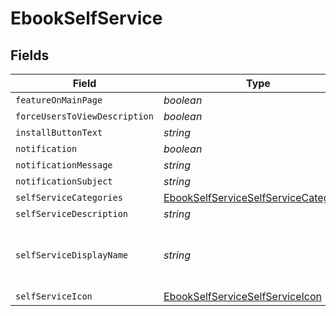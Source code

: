 # EbookSelfService


## Fields

| Field                                                                                                 | Type                                                                                                  | Required                                                                                              | Description                                                                                           | Example                                                                                               |
| ----------------------------------------------------------------------------------------------------- | ----------------------------------------------------------------------------------------------------- | ----------------------------------------------------------------------------------------------------- | ----------------------------------------------------------------------------------------------------- | ----------------------------------------------------------------------------------------------------- |
| `featureOnMainPage`                                                                                   | *boolean*                                                                                             | :heavy_minus_sign:                                                                                    | N/A                                                                                                   |                                                                                                       |
| `forceUsersToViewDescription`                                                                         | *boolean*                                                                                             | :heavy_minus_sign:                                                                                    | N/A                                                                                                   |                                                                                                       |
| `installButtonText`                                                                                   | *string*                                                                                              | :heavy_minus_sign:                                                                                    | N/A                                                                                                   | Install                                                                                               |
| `notification`                                                                                        | *boolean*                                                                                             | :heavy_minus_sign:                                                                                    | N/A                                                                                                   |                                                                                                       |
| `notificationMessage`                                                                                 | *string*                                                                                              | :heavy_minus_sign:                                                                                    | N/A                                                                                                   |                                                                                                       |
| `notificationSubject`                                                                                 | *string*                                                                                              | :heavy_minus_sign:                                                                                    | N/A                                                                                                   |                                                                                                       |
| `selfServiceCategories`                                                                               | [EbookSelfServiceSelfServiceCategories](../../models/shared/ebookselfserviceselfservicecategories.md) | :heavy_minus_sign:                                                                                    | N/A                                                                                                   |                                                                                                       |
| `selfServiceDescription`                                                                              | *string*                                                                                              | :heavy_minus_sign:                                                                                    | N/A                                                                                                   |                                                                                                       |
| `selfServiceDisplayName`                                                                              | *string*                                                                                              | :heavy_minus_sign:                                                                                    | N/A                                                                                                   | iPhone User Guide for iOS 10.3                                                                        |
| `selfServiceIcon`                                                                                     | [EbookSelfServiceSelfServiceIcon](../../models/shared/ebookselfserviceselfserviceicon.md)             | :heavy_minus_sign:                                                                                    | N/A                                                                                                   |                                                                                                       |